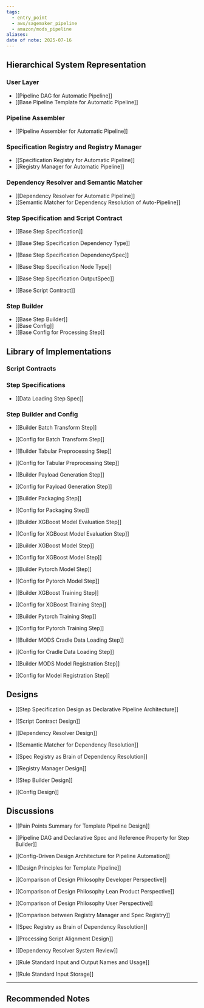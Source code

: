 ```yaml
---
tags:
  - entry_point
  - aws/sagemaker_pipeline
  - amazon/mods_pipeline
aliases: 
date of note: 2025-07-16
---
```




## Hierarchical System Representation  


### User Layer

- [[Pipeline DAG for Automatic Pipeline]]
- [[Base Pipeline Template for Automatic Pipeline]]

### Pipeline Assembler

- [[Pipeline Assembler for Automatic Pipeline]]

### Specification Registry and Registry Manager

- [[Specification Registry for Automatic Pipeline]]
- [[Registry Manager for Automatic Pipeline]]

### Dependency Resolver and Semantic Matcher

- [[Dependency Resolver for Automatic Pipeline]]
- [[Semantic Matcher for Dependency Resolution of Auto-Pipeline]]


### Step Specification and Script Contract

- [[Base Step Specification]]
- [[Base Step Specification Dependency Type]]
- [[Base Step Specification DependencySpec]]
- [[Base Step Specification Node Type]]
- [[Base Step Specification OutputSpec]]

- [[Base Script Contract]]


### Step Builder

- [[Base Step Builder]]
- [[Base Config]]
- [[Base Config for Processing Step]]


## Library of Implementations

### Script Contracts


### Step Specifications

- [[Data Loading Step Spec]]

### Step Builder and Config

- [[Builder Batch Transform Step]]
- [[Config for Batch Transform Step]]

- [[Builder Tabular Preprocessing Step]]
- [[Config for Tabular Preprocessing Step]]

- [[Builder Payload Generation Step]]
- [[Config for Payload Generation Step]]

- [[Builder Packaging Step]]
- [[Config for Packaging Step]]

- [[Builder XGBoost Model Evaluation Step]]
- [[Config for XGBoost Model Evaluation Step]]

- [[Builder XGBoost Model Step]]
- [[Config for XGBoost Model Step]]

- [[Builder Pytorch Model Step]]
- [[Config for Pytorch Model Step]]

- [[Builder XGBoost Training Step]]
- [[Config for XGBoost Training Step]]

- [[Builder Pytorch Training Step]]
- [[Config for Pytorch Training Step]]

- [[Builder MODS Cradle Data Loading Step]]
- [[Config for Cradle Data Loading Step]]

- [[Builder MODS Model Registration Step]]
- [[Config for Model Registration Step]]

## Designs

- [[Step Specification Design as Declarative Pipeline Architecture]]
- [[Script Contract Design]]

- [[Dependency Resolver Design]]
- [[Semantic Matcher for Dependency Resolution]]

- [[Spec Registry as Brain of Dependency Resolution]]
- [[Registry Manager Design]]

- [[Step Builder Design]]
- [[Config Design]]

## Discussions

- [[Pain Points Summary for Template Pipeline Design]]
- [[Pipeline DAG and Declarative Spec and Reference Property for Step Builder]]
- [[Config-Driven Design Architecture for Pipeline Automation]]
- [[Design Principles for Template Pipeline]]

- [[Comparison of Design Philosophy Developer Perspective]]
- [[Comparison of Design Philosophy Lean Product Perspective]]
- [[Comparison of Design Philosophy User Perspective]]

- [[Comparison between Registry Manager and Spec Registry]]
- [[Spec Registry as Brain of Dependency Resolution]]

- [[Processing Script Alignment Design]]
- [[Dependency Resolver System Review]]
- [[Rule Standard Input and Output Names and Usage]]
- [[Rule Standard Input Storage]]


-----------
##  Recommended Notes